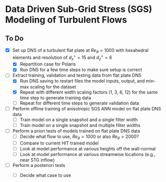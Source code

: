 # Data Driven Sub-Grid Stress (SGS) Modeling of Turbulent Flows

## To Do
- [x] Set up DNS of a turbulent flat plate at $Re_\theta=1000$ with hexahedral elements and resolution of $d_x^+=15$ and $d_z^+=6$
  - [x] Repartition case for Polaris
  - [x] Run DNS for a few time steps to make sure setup is correct
- [ ] Extract training, validation and testing data from flat plate DNS
  - [x] Run DNS saving to restart files the model inputs, output, and min-max scaling for the dataset
  - [x] Repeat with different width scaling factors (1, 3, 6, 12) for the same time step to generate training data
  - [ ] Repeat for different time steps to generate validation data
- [ ] Perform offline training of anisotropic SGS ANN model on flat plate DNS data
  - [ ] Train model on a single snapshot and a single filter width
  - [ ] Train model on a single snapshot and multiple filter widths
- [ ] Perform a priori tests of models trained on flat plate DNS data
  - [ ] Decide what flow to use, $Re_\theta=1000$ or also $Re_\theta=2000$?
  - [ ] Compare to current HIT trained model
  - [ ] Look at model performance at various heights off the wall-normal
  - [ ] Look at model performance at various streamwise locations (e.g., near STG inflow)
- [ ] Perform a posteriori tests
  - [ ] Decide what case to use


